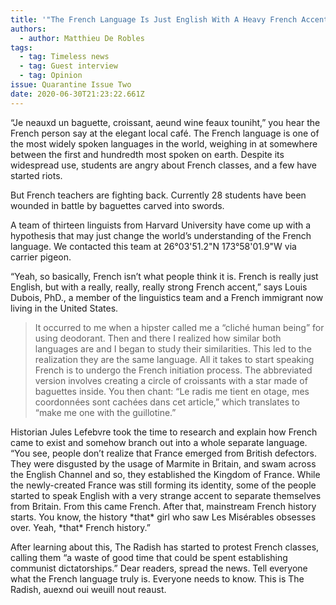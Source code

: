 ```yaml
---
title: '"The French Language Is Just English With A Heavy French Accent," Rioters Say'
authors:
  - author: Matthieu De Robles
tags:
  - tag: Timeless news
  - tag: Guest interview
  - tag: Opinion
issue: Quarantine Issue Two
date: 2020-06-30T21:23:22.661Z
---
```

“Je neauxd un baguette, croissant, aeund wine feaux touniht,” you hear the French person say at the elegant local café. The French language is one of the most widely spoken languages in the world, weighing in at somewhere between the first and hundredth most spoken on earth. Despite its widespread use, students are angry about French classes, and a few have started riots. 

But French teachers are fighting back. Currently 28 students have been wounded in battle by baguettes carved into swords. 

A team of thirteen linguists from Harvard University have come up with a hypothesis that may just change the world’s understanding of the French language. We contacted this team at 26°03'51.2"N 173°58'01.9"W via carrier pigeon.

“Yeah, so basically, French isn’t what people think it is. French is really just English, but with a really, really, really strong French accent,” says Louis Dubois, PhD., a member of the linguistics team and a French immigrant now living in the United States. 

> It occurred to me when a hipster called me a “cliché human being” for using deodorant. Then and there I realized how similar both languages are and I began to study their similarities. This led to the realization they are the same language. All it takes to start speaking French is to undergo the French initiation process. The abbreviated version involves creating a circle of croissants with a star made of baguettes inside. You then chant: “Le radis me tient en otage, mes coordonnées sont cachées dans cet article,” which translates to “make me one with the guillotine.” 

Historian Jules Lefebvre took the time to research and explain how French came to exist and somehow branch out into a whole separate language. “You see, people don’t realize that France emerged from British defectors. They were disgusted by the usage of Marmite in Britain, and swam across the English Channel and so, they established the Kingdom of France. While the newly-created France was still forming its identity, some of the people started to speak English with a very strange accent to separate themselves from Britain. From this came French. After that, mainstream French history starts. You know, the history \*that\* girl who saw Les Misérables obsesses over. Yeah, \*that\* French history.”

After learning about this, The Radish has started to protest French classes, calling them “a waste of good time that could be spent establishing communist dictatorships.” Dear readers, spread the news. Tell everyone what the French language truly is. Everyone needs to know. This is The Radish, auexnd oui weuill nout reaust.